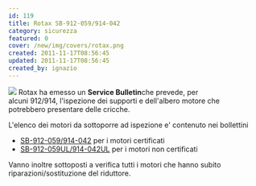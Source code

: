 ```yaml
---
id: 119
title: Rotax SB-912-059/914-042
category: sicurezza
featured: 0
cover: /new/img/covers/rotax.png
created: 2011-11-17T08:56:45
updated: 2011-11-17T08:56:45
created_by: ignazio
---
```


<img src="/new/img/covers/rotax.png" class="float-start mr-3 mb-6 w-[200px]"/>
Rotax ha emesso un <strong>Service Bulletin</strong>che prevede, per alcuni 912/914, l'ispezione dei supporti e dell'albero motore che potrebbero presentare delle cricche.

L'elenco dei motori da sottoporre ad ispezione e' contenuto nei bollettini

- <a href="http://legacy.rotax-owner.com/si_tb_info/serviceb/sb-912-059.pdf">SB-912-059/914-042</a> per i motori certificati
- <a href="http://legacy.rotax-owner.com/si_tb_info/serviceb/sb-912-059-ul.pdf">SB-912-059UL/914-042UL</a> per i motori non certificati

Vanno inoltre sottoposti a verifica tutti i motori che hanno subito riparazioni/sostituzione del riduttore.
